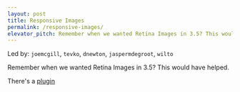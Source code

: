 ```yaml
---
layout: post
title: Responsive Images
permalink: /responsive-images/
elevator_pitch: Remember when we wanted Retina Images in 3.5? This would have helped.
---
```


Led by: `joemcgill`, `tevko`, `dnewton`, `jaspermdegroot`, `wilto`

Remember when we wanted Retina Images in 3.5? This would have helped.

There's a [plugin](https://github.com/ResponsiveImagesCG/wp-tevko-responsive-images)